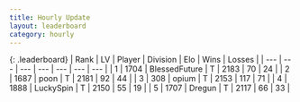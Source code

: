 ```yaml
---
title: Hourly Update
layout: leaderboard
category: hourly
---
```


{: .leaderboard}
| Rank | LV | Player | Division | Elo | Wins | Losses |
| --- | --- | --- | --- | --- | --- | --- |
| <span data-change="1">1</span> | 1704 | <span title="ID: 692745">BlessedFuture</span> | T | <span data-change="6">2183</span> | <span data-change="1">70</span> | <span data-change="0">24</span> |
| <span data-change="-1">2</span> | 1687 | <span title="ID: 540690">poon</span> | T | <span data-change="0">2181</span> | <span data-change="0">92</span> | <span data-change="0">44</span> |
| <span data-change="0">3</span> | 308 | <span title="ID: 750033">opium</span> | T | <span data-change="0">2153</span> | <span data-change="0">117</span> | <span data-change="0">71</span> |
| <span data-change="0">4</span> | 1888 | <span title="ID: 498412">LuckySpin</span> | T | <span data-change="0">2150</span> | <span data-change="0">55</span> | <span data-change="0">19</span> |
| <span data-change="0">5</span> | 1707 | <span title="ID: 337810">Dregun</span> | T | <span data-change="0">2117</span> | <span data-change="0">66</span> | <span data-change="0">33</span> |